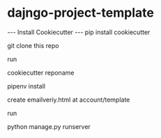 # dajngo-project-template

--- Install Cookiecutter ---
pip install cookiecutter

git clone this repo

run 

cookiecutter reponame

pipenv install 

create emailveriy.html at account/template

run 

python manage.py runserver


